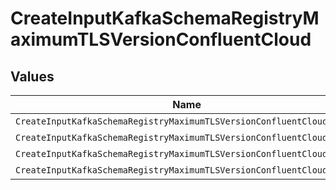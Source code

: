 # CreateInputKafkaSchemaRegistryMaximumTLSVersionConfluentCloud


## Values

| Name                                                                  | Value                                                                 |
| --------------------------------------------------------------------- | --------------------------------------------------------------------- |
| `CreateInputKafkaSchemaRegistryMaximumTLSVersionConfluentCloudTlSv1`  | TLSv1                                                                 |
| `CreateInputKafkaSchemaRegistryMaximumTLSVersionConfluentCloudTlSv11` | TLSv1.1                                                               |
| `CreateInputKafkaSchemaRegistryMaximumTLSVersionConfluentCloudTlSv12` | TLSv1.2                                                               |
| `CreateInputKafkaSchemaRegistryMaximumTLSVersionConfluentCloudTlSv13` | TLSv1.3                                                               |